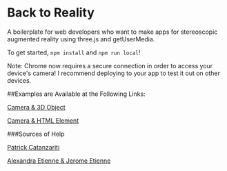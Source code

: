 Back to Reality
========

A boilerplate for web developers who want to make apps for stereoscopic augmented reality using three.js and getUserMedia.

To get started, `npm install` and `npm run local`!

Note: Chrome now requires a secure connection in order to access your device's camera! I recommend deploying to your app to test it out on other devices.

##Examples are Available at the Following Links:

[Camera & 3D Object](https://backtoreality-3d.herokuapp.com/)

[Camera & HTML Element](https://backtoreality-video.herokuapp.com/)

###Sources of Help

[Patrick Catanzariti](https://www.sitepoint.com/filtering-reality-with-javascript-google-cardboard/)

[Alexandra Etienne & Jerome Etienne](http://learningthreejs.com/blog/2013/04/30/closing-the-gap-between-html-and-webgl/)
